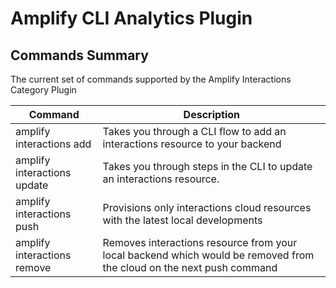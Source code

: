 # Amplify CLI Analytics Plugin

## Commands Summary

The current set of commands supported by the Amplify Interactions Category Plugin

| Command              | Description |
| --- | --- |
| amplify interactions add | Takes you through a CLI flow to add an interactions resource to your backend   |
| amplify interactions update | Takes you through steps in the CLI to update an interactions resource.  |
| amplify interactions push | Provisions only interactions cloud resources with the latest local developments  |
| amplify interactions remove | Removes interactions resource from your local backend which would be removed from the cloud on the next push command |
